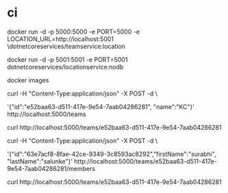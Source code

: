 # ci
docker run -d -p 5000:5000 -e PORT=5000 -e LOCATION_URL=http://localhost:5001 \dotnetcoreservices/teamservice:location

docker run -d -p 5001:5001 -e PORT=5001 dotnetcoreservices/locationservice:nodb

docker images

curl -H "Content-Type:application/json" -X POST -d \

'{"id":"e52baa63-d511-417e-9e54-7aab04286281", "name":"KC"}' http://localhost:5000/teams

curl http://localhost:5000/teams/e52baa63-d511-417e-9e54-7aab04286281

curl -H "Content-Type:application/json" -X POST -d \

'{"id":"63e7acf8-8fae-42ce-9349-3c8593ac8292","firstName":"surabhi", "lastName":"salunke"}' http://localhost:5000/teams/e52baa63-d511-417e-9e54-7aab04286281/members

 curl http://localhost:5000/teams/e52baa63-d511-417e-9e54-7aab04286281
